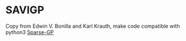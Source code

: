 # SAVIGP
Copy from Edwin V. Bonilla and Karl Krauth, make code compatible with python3 
[Sparse-GP](https://github.com/Alwaysproblem/Sparse-GP/tree/master/savigp)
